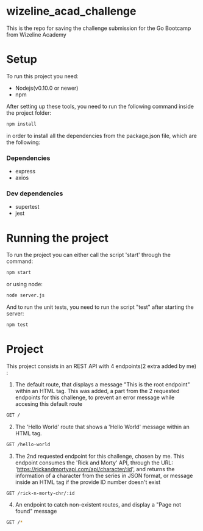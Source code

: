 # wizeline_acad_challenge
This is the repo for saving the challenge submission for the Go Bootcamp from Wizeline Academy

# Setup
To run this project you need:
- Nodejs(v0.10.0 or newer)
- npm

After setting up these tools, you need to run the following command inside the project folder:
```bash
npm install
```
in order to install all the dependencies from the package.json file, which are the following:

### Dependencies
- express
- axios
### Dev dependencies
- supertest
- jest

# Running the project
To run the project you can either call the script 'start' through the command:
```bash
npm start
```
or using node:
```bash
node server.js
```

And to run the unit tests, you need to run the script "test" after starting the server:
```bash
npm test
```

# Project
This project consists in an REST API with 4 endpoints(2 extra added by me) :

1) The default route, that displays a message "This is the root endpoint" within an HTML tag. This was added, a part from the 2 requested endpoints for this challenge, to prevent an error message while accesing this default route
```bash
GET /
```

2) The 'Hello World' route that shows a 'Hello World' message within an HTML tag.
 ```bash
 GET /hello-world
```
3) The 2nd requested endpoint for this challenge, chosen by me. This endpoint consumes the 'Rick and Morty' API, through the URL: 'https://rickandmortyapi.com/api/character/:id', and returns the information of a character from the series in JSON format, or message inside an HTML tag if the provide ID number doesn't exist
 ```bash
 GET /rick-n-morty-chr/:id
```

4) An endpoint to catch non-existent routes, and display a "Page not found" message
 ```bash
 GET /*
```